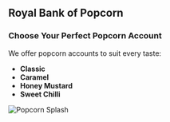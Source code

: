 ## Royal Bank of Popcorn

### Choose Your Perfect Popcorn Account 
We offer popcorn accounts to suit every taste:

* **Classic**
* **Caramel**
* **Honey Mustard**
* **Sweet Chilli**


![Popcorn Splash](https://www.healthvaluables.com/wp-content/uploads/2021/02/Is-Popcorn-Gluten-Free-1280x720.jpg)
